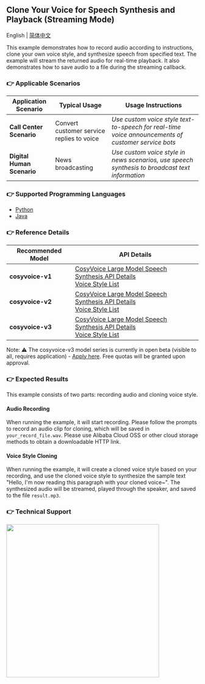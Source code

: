 ## Clone Your Voice for Speech Synthesis and Playback (Streaming Mode)

English | [简体中文](./README.md)

This example demonstrates how to record audio according to instructions, clone your own voice style, and synthesize speech from specified text. The example will stream the returned audio for real-time playback. It also demonstrates how to save audio to a file during the streaming callback.

### :point_right: Applicable Scenarios

| Application Scenario | Typical Usage | Usage Instructions |
| ----- | ----- | ----- |
| **Call Center Scenario** | Convert customer service replies to voice | *Use custom voice style text-to-speech for real-time voice announcements of customer service bots* |
| **Digital Human Scenario** | News broadcasting | *Use custom voice style in news scenarios, use speech synthesis to broadcast text information* |

### :point_right: Supported Programming Languages
- [Python](./python)
- [Java](./java)

### :point_right: Reference Details
| Recommended Model | API Details |
| --- | --- |
| **cosyvoice-v1** | [CosyVoice Large Model Speech Synthesis API Details](https://help.aliyun.com/zh/model-studio/developer-reference/api-details-25) <br> [Voice Style List](https://help.aliyun.com/zh/model-studio/cosyvoice-java-sdk#915a935d871ak) |
| **cosyvoice-v2** | [CosyVoice Large Model Speech Synthesis API Details](https://help.aliyun.com/zh/model-studio/developer-reference/api-details-25) <br> [Voice Style List](https://help.aliyun.com/zh/model-studio/cosyvoice-java-sdk#da9ae03e5ek7b) |
| **cosyvoice-v3** | [CosyVoice Large Model Speech Synthesis API Details](https://help.aliyun.com/zh/model-studio/developer-reference/api-details-25) <br> [Voice Style List](https://help.aliyun.com/zh/model-studio/cosyvoice-java-sdk#95303fd00f0ge) |

Note: ⚠️ The cosyvoice-v3 model series is currently in open beta (visible to all, requires application) - [Apply here](https://bailian.console.aliyun.com/?tab=model#/model-market/detail/group-cosyvoice?modelGroup=group-cosyvoice). Free quotas will be granted upon approval.


### :point_right: Expected Results

This example consists of two parts: recording audio and cloning voice style.

#### Audio Recording
When running the example, it will start recording. Please follow the prompts to record an audio clip for cloning, which will be saved in `your_record_file.wav`. Please use Alibaba Cloud OSS or other cloud storage methods to obtain a downloadable HTTP link.

#### Voice Style Cloning
When running the example, it will create a cloned voice style based on your recording, and use the cloned voice style to synthesize the sample text "Hello, I'm now reading this paragraph with your cloned voice~". The synthesized audio will be streamed, played through the speaker, and saved to the file `result.mp3`.

### :point_right: Technical Support
<img src="https://dashscope.oss-cn-beijing.aliyuncs.com/samples/audio/group-en.png" width="400"/>
